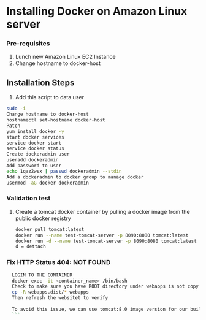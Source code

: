 # Installing Docker on Amazon Linux server

### Pre-requisites
1. Lunch new Amazon Linux EC2 Instance
1. Change hostname to docker-host

## Installation Steps

1. Add this script to data user
```sh
sudo -i
Change hostname to docker-host
hostnamectl set-hostname docker-host
Patch
yum install docker -y
start docker services
service docker start
service docker status
Create dockeradmin user
useradd dockeradmin
Add password to user
echo 1qaz2wsx | passwd dockeradmin --stdin
Add a dockeradmin to docker group to manage docker
usermod -aG docker dockeradmin
```

### Validation test
1. Create a tomcat docker container by pulling a docker image from the public docker registry
   ```sh
   docker pull tomcat:latest
   docker run --name test-tomcat-server -p 8090:8080 tomcat:latest
   docker run -d --name test-tomcat-server -p 8090:8080 tomcat:latest
   d = dettach
   ```
   
### Fix HTTP Status 404: NOT FOUND
  ``` sh
    LOGIN TO THE CONTAINER
    docker exec -it <container_name> /bin/bash
    Check to make sure you have ROOT directory under webapps is not copy from webapps.dist
    cp -R webapps.dist/* webapps
    Then refresh the websitet to verify
    
    To avoid this issue, we can use tomcat:8.0 image version for our build
    ```
    




